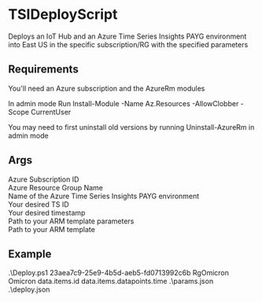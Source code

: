 # TSIDeployScript

Deploys an IoT Hub and an Azure Time Series Insights PAYG environment into East US in the specific subscription/RG with the specified parameters 

## Requirements
You'll need an Azure subscription and the AzureRm modules<br />

In admin mode Run Install-Module -Name Az.Resources -AllowClobber -Scope CurrentUser

You may need to first uninstall old versions by running Uninstall-AzureRm in admin mode

## Args
Azure Subscription ID <br />
Azure Resource Group Name <br />
Name of the Azure Time Series Insights PAYG environment<br />
Your desired TS ID<br />
Your desired timestamp<br />
Path to your ARM template parameters<br />
Path to your ARM template<br />

## Example
.\Deploy.ps1 23aea7c9-25e9-4b5d-aeb5-fd0713992c6b RgOmicron Omicron data.items.id data.items.datapoints.time .\params.json .\deploy.json
